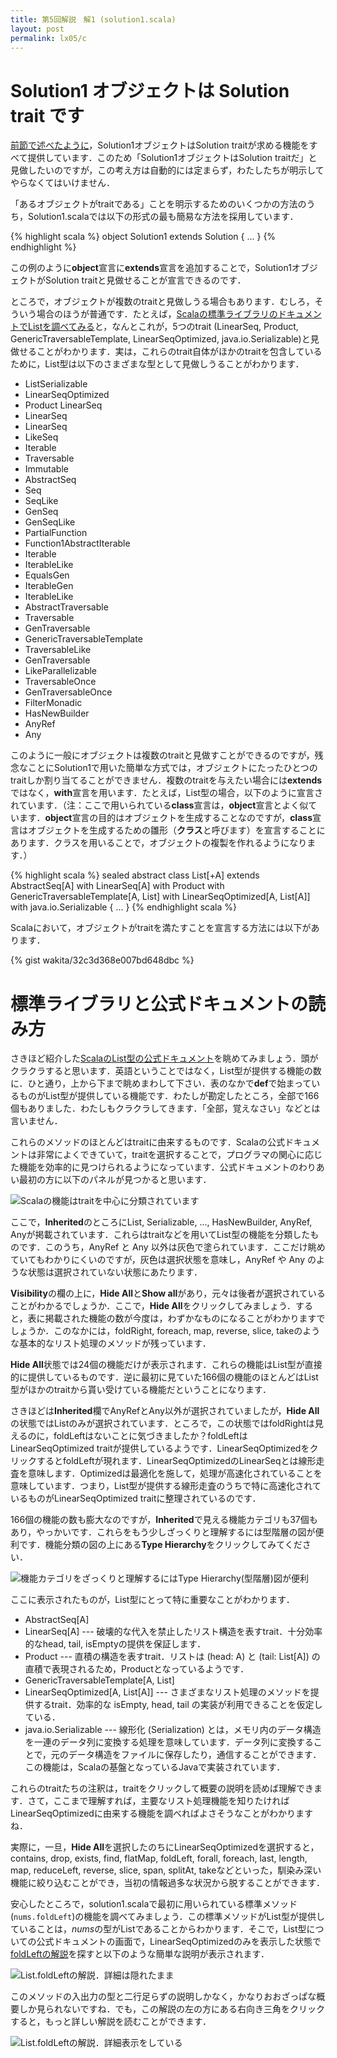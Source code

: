 ```yaml
---
title: 第5回解説　解1 (solution1.scala)
layout: post
permalink: lx05/c
---
```


# Solution1 オブジェクトは Solution trait です

[前節で述べたように](lx05b)，Solution1オブジェクトはSolution traitが求める機能をすべて提供しています．このため「Solution1オブジェクトはSolution traitだ」と見做したいのですが，この考え方は自動的には定まらず，わたしたちが明示してやらなくてはいけません．

「あるオブジェクトがtraitである」ことを明示するためのいくつかの方法のうち，Solution1.scalaでは以下の形式の最も簡易な方法を採用しています．

{% highlight scala %}
object Solution1 extends Solution {
  ...
}
{% endhighlight %}

この例のように**object**宣言に**extends**宣言を追加することで，Solution1オブジェクトがSolution traitと見做せることが宣言できるのです．

ところで，オブジェクトが複数のtraitと見做しうる場合もあります．むしろ，そういう場合のほうが普通です．たとえば，[Scalaの標準ライブラリのドキュメントでListを調べてみる](http://www.scala-lang.org/api/2.11.7/index.html#scala.collection.immutable.List)と，なんとこれが，5つのtrait (LinearSeq, Product, GenericTraversableTemplate, LinearSeqOptimized, java.io.Serializable)と見做せることがわかります．実は，これらのtrait自体がほかのtraitを包含しているために，List型は以下のさまざまな型として見做しうることがわかります．

- ListSerializable
- LinearSeqOptimized
- Product LinearSeq
- LinearSeq
- LinearSeq
- LikeSeq
- Iterable
- Traversable
- Immutable
- AbstractSeq
- Seq
- SeqLike
- GenSeq
- GenSeqLike
- PartialFunction
- Function1AbstractIterable
- Iterable
- IterableLike
- EqualsGen
- IterableGen
- IterableLike
- AbstractTraversable
- Traversable
- GenTraversable
- GenericTraversableTemplate
- TraversableLike
- GenTraversable
- LikeParallelizable
- TraversableOnce
- GenTraversableOnce
- FilterMonadic
- HasNewBuilder
- AnyRef
- Any

このように一般にオブジェクトは複数のtraitと見做すことができるのですが，残念なことにSolution1で用いた簡単な方式では，オブジェクトにたったひとつのtraitしか割り当てることができません．複数のtraitを与えたい場合には**extends**ではなく，**with**宣言を用います．たとえば，List型の場合，以下のように宣言されています．（注：ここで用いられている**class**宣言は，**object**宣言とよく似ています．**object**宣言の目的はオブジェクトを生成することなのですが，**class**宣言はオブジェクトを生成するための雛形（**クラス**と呼びます）を宣言することにあります．クラスを用いることで，オブジェクトの複製を作れるようになります．）

{% highlight scala %}
sealed abstract class List[+A] extends AbstractSeq[A]
  with LinearSeq[A]
  with Product
  with GenericTraversableTemplate[A, List]
  with LinearSeqOptimized[A, List[A]]
  with java.io.Serializable {
    ...
}
{% endhighlight scala %}

Scalaにおいて，オブジェクトがtraitを満たすことを宣言する方法には以下があります．

{% gist wakita/32c3d368e007bd648dbc %}

# 標準ライブラリと公式ドキュメントの読み方

さきほど紹介した[ScalaのList型の公式ドキュメント](http://www.scala-lang.org/api/2.11.7/index.html#scala.collection.immutable.List)を眺めてみましょう．頭がクラクラすると思います．英語ということではなく，List型が提供する機能の数に．ひと通り，上から下まで眺めまわして下さい．表のなかで**def**で始まっているものがList型が提供している機能です．わたしが勘定したところ，全部で166個もありました．わたしもクラクラしてきます．「全部，覚えなさい」などとは言いません．

これらのメソッドのほとんどはtraitに由来するものです．Scalaの公式ドキュメントは非常によくできていて，traitを選択することで，プログラマの関心に応じた機能を効率的に見つけられるようになっています．公式ドキュメントのわりあい最初の方に以下のパネルが見つかると思います．

![Scalaの機能はtraitを中心に分類されています](/lecture/media/img/lx05c-list-traits.png)

ここで，**Inherited**のところにList, Serializable, ..., HasNewBuilder, AnyRef, Anyが掲載されています．これらはtraitなどを用いてList型の機能を分類したものです．このうち，AnyRef と Any 以外は灰色で塗られています．ここだけ眺めていてもわかりにくいのですが，灰色は選択状態を意味し，AnyRef や Any のような状態は選択されていない状態にあたります．

**Visibility**の欄の上に，**Hide All**と**Show all**があり，元々は後者が選択されていることがわかるでしょうか．ここで，**Hide All**をクリックしてみましょう．すると，表に掲載された機能の数が今度は，わずかなものになることがわかりますでしょうか．このなかには，foldRight, foreach, map, reverse, slice, takeのような基本的なリスト処理のメソッドが残っています．

**Hide All**状態では24個の機能だけが表示されます．これらの機能はList型が直接的に提供しているものです．逆に最初に見ていた166個の機能のほとんどはList型がほかのtraitから貰い受けている機能だということになります．

さきほどは**Inherited**欄でAnyRefとAny以外が選択されていましたが，**Hide All**の状態ではListのみが選択されています．ところで，この状態ではfoldRightは見えるのに，foldLeftはないことに気づきましたか？foldLeftはLinearSeqOptimized traitが提供しているようです．LinearSeqOptimizedをクリックするとfoldLeftが現れます．LinearSeqOptimizedのLinearSeqとは線形走査を意味します．Optimizedは最適化を施して，処理が高速化されていることを意味しています．つまり，List型が提供する線形走査のうちで特に高速化されているものがLinearSeqOptimized traitに整理されているのです．

166個の機能の数も膨大なのですが，**Inherited**で見える機能カテゴリも37個もあり，やっかいです．これらをもう少しざっくりと理解するには型階層の図が便利です．機能分類の図の上にある**Type Hierarchy**をクリックしてみてください．


![機能カテゴリをざっくりと理解するにはType Hierarchy(型階層)図が便利](/lecture/media/img/lx05c-list-hierarchy.png)

ここに表示されたものが，List型にとって特に重要なことがわかります．

- AbstractSeq[A]
- LinearSeq[A] --- 破壊的な代入を禁止したリスト構造を表すtrait．十分効率的なhead, tail, isEmptyの提供を保証します．
- Product --- 直積の構造を表すtrait．リストは (head: A) と (tail: List[A]) の直積で表現されるため，Productとなっているようです．
- GenericTraversableTemplate[A, List]
- LinearSeqOptimized[A, List[A]] --- さまざまなリスト処理のメソッドを提供するtrait．効率的な isEmpty, head, tail の実装が利用できることを仮定している．
- java.io.Serializable --- 線形化 (Serialization) とは，メモリ内のデータ構造を一連のデータ列に変換する処理を意味しています．データ列に変換することで，元のデータ構造をファイルに保存したり，通信することができます．この機能は，Scalaの基盤となっているJavaで実装されています．

これらのtraitたちの注釈は，traitをクリックして概要の説明を読めば理解できます．さて，ここまで理解すれば，主要なリスト処理機能を知りたければLinearSeqOptimizedに由来する機能を調べればよさそうなことがわかりますね．

実際に，一旦，**Hide All**を選択したのちにLinearSeqOptimizedを選択すると，contains, drop, exists, find, flatMap, foldLeft, forall, foreach, last, length, map, reduceLeft, reverse, slice, span, splitAt, takeなどといった，馴染み深い機能に絞り込むことができ，当初の情報過多な状況から脱することができます．

安心したところで，solution1.scalaで最初に用いられている標準メソッド(`nums.foldLeft`)の機能を調べてみましょう．この標準メソッドがList型が提供していることは，*nums*の型がListであることからわかります．そこで，List型についての公式ドキュメントの画面で，LinearSeqOptimizedのみを表示した状態で[foldLeftの解説](http://www.scala-lang.org/api/2.11.7/index.html#scala.collection.immutable.LinearSeq@foldLeft[B](z:B)(op:(B,A)=>B):B)を探すと以下のような簡単な説明が表示されます．

![List.foldLeftの解説．詳細は隠れたまま](/lecture/media/img/lx05c-list-foldleft-closed.png)

このメソッドの入出力の型と二行足らずの説明しかなく，かなりおおざっぱな概要しか見られないですね．でも，この解説の左の方にある右向き三角をクリックすると，もっと詳しい解説を読むことができます．

![List.foldLeftの解説．詳細表示をしている](/lecture/media/img/lx05c-list-foldleft-open.png)
